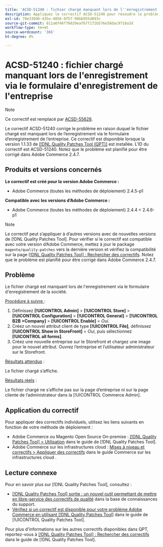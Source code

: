 ```yaml
---
title: 'ACSD-51240 : fichier chargé manquant lors de l''enregistrement via le formulaire d''enregistrement de l''entreprise'
description: Appliquez le correctif ACSD-51240 pour résoudre le problème d'Adobe Commerce où le fichier chargé manquait lors de l'enregistrement via le formulaire d'enregistrement de la société.
exl-id: 78e339d6-435e-4856-9f57-98bb955d093c
source-git-commit: 011a6f46f76029eaf67f172b576e58dac9710a3d
workflow-type: tm+mt
source-wordcount: '365'
ht-degree: 0%

---
```


# ACSD-51240 : fichier chargé manquant lors de l&#39;enregistrement via le formulaire d&#39;enregistrement de l&#39;entreprise

>[!NOTE]
>
>Ce correctif est remplacé par [ACSD-55628](/help/tools/quality-patches-tool/patches-available-in-qpt/v1-1-42/acsd-55628-upload-file-company-registration-form-replace-file-customer-attribute-storefront.md).

Le correctif ACSD-51240 corrige le problème en raison duquel le fichier chargé est manquant lors de l’enregistrement via le formulaire d’enregistrement de l’entreprise. Ce correctif est disponible lorsque la version 1.1.33 de [[!DNL Quality Patches Tool (QPT)]](https://experienceleague.adobe.com/fr/docs/commerce-operations/tools/quality-patches-tool/quality-patches-tool-to-self-serve-quality-patches) est installée. L’ID du correctif est ACSD-51240. Notez que le problème est planifié pour être corrigé dans Adobe Commerce 2.4.7.

## Produits et versions concernés

**Le correctif est créé pour la version Adobe Commerce :**

* Adobe Commerce (toutes les méthodes de déploiement) 2.4.5-p1

**Compatible avec les versions d’Adobe Commerce :**

* Adobe Commerce (toutes les méthodes de déploiement) 2.4.4 &lt; 2.4.6-p1

>[!NOTE]
>
>Le correctif peut s’appliquer à d’autres versions avec de nouvelles versions de [!DNL Quality Patches Tool]. Pour vérifier si le correctif est compatible avec votre version d’Adobe Commerce, mettez à jour le package `magento/quality-patches` vers la dernière version et vérifiez la compatibilité sur la page [[!DNL Quality Patches Tool] : Rechercher des correctifs](<https://experienceleague.adobe.com/tools/commerce-quality-patches/index.html?lang=fr>). Notez que le problème est planifié pour être corrigé dans Adobe Commerce 2.4.7.

## Problème

Le fichier chargé est manquant lors de l&#39;enregistrement via le formulaire d&#39;enregistrement de la société.

<u>Procédure à suivre </u> :

1. Définissez **[!UICONTROL Admin]** > **[!UICONTROL Store]** > **[!UICONTROL Configuration]** > **[!UICONTROL General]** > **[!UICONTROL B2B >Company]** > **[!UICONTROL Enable]** = *Oui*.
1. Créez un nouvel attribut client de type **[!UICONTROL File]**, définissez **[!UICONTROL Show in StoreFront]** = *Oui*, puis sélectionnez **[!UICONTROL all forms]**.
1. Créez une nouvelle entreprise sur le Storefront et chargez une image pour le nouvel attribut.
Ouvrez l’entreprise et l’utilisateur administrateur sur le Storefront.

<u>Résultats attendus</u> :

Le fichier chargé s’affiche.

<u>Résultats réels</u> :

Le fichier chargé ne s’affiche pas sur la page d’entreprise ni sur la page cliente de l’administrateur dans la [!UICONTROL Commerce Admin].

## Application du correctif

Pour appliquer des correctifs individuels, utilisez les liens suivants en fonction de votre méthode de déploiement :

* Adobe Commerce ou Magento Open Source On-premise : [[!DNL Quality Patches Tool] > Utilisation](/help/tools/quality-patches-tool/usage.md) dans le guide de [!DNL Quality Patches Tool].
* Adobe Commerce sur les infrastructures cloud : [Mises à niveau et correctifs > Appliquer des correctifs](https://experienceleague.adobe.com/docs/commerce-cloud-service/user-guide/develop/upgrade/apply-patches.html?lang=fr) dans le guide Commerce sur les infrastructures cloud .

## Lecture connexe

Pour en savoir plus sur [!DNL Quality Patches Tool], consultez :

* [[!DNL Quality Patches Tool] sortie : un nouvel outil permettant de mettre en libre-service des correctifs de qualité](https://experienceleague.adobe.com/fr/docs/commerce-operations/tools/quality-patches-tool/quality-patches-tool-to-self-serve-quality-patches) dans la base de connaissances du support.
* [Vérifiez si un correctif est disponible pour votre problème Adobe Commerce en utilisant [!DNL Quality Patches Tool]](/help/tools/quality-patches-tool/patches-available-in-qpt/check-patch-for-magento-issue-with-magento-quality-patches.md) dans le guide de [!UICONTROL Quality Patches Tool].


Pour plus d’informations sur les autres correctifs disponibles dans QPT, reportez-vous à [[!DNL Quality Patches Tool] : Rechercher des correctifs](https://experienceleague.adobe.com/tools/commerce-quality-patches/index.html?lang=fr) dans le guide de [!DNL Quality Patches Tool].
